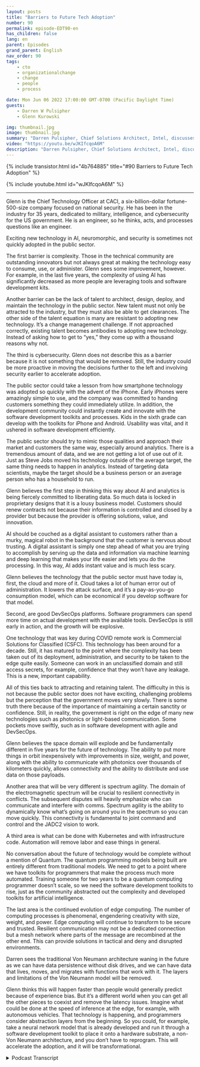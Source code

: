 ```yaml
---
layout: posts
title: "Barriers to Future Tech Adoption"
number: 90
permalink: episode-EDT90-en
has_children: false
lang: en
parent: Episodes
grand_parent: English
nav_order: 90
tags:
    - cto
    - organizationalchange
    - change
    - people
    - process

date: Mon Jun 06 2022 17:00:00 GMT-0700 (Pacific Daylight Time)
guests:
    - Darren W Pulsipher
    - Glenn Kurowski

img: thumbnail.jpg
image: thumbnail.jpg
summary: "Darren Pulsipher, Chief Solutions Architect, Intel, discusses the barriers to adopting new technologies in the public sector and what is coming in the future with Glenn Kurowski, CTO of CACI."
video: "https://youtu.be/wJKIfcqoA6M"
description: "Darren Pulsipher, Chief Solutions Architect, Intel, discusses the barriers to adopting new technologies in the public sector and what is coming in the future with Glenn Kurowski, CTO of CACI."
---
```


<div>
{% include transistor.html id="4b764885" title="#90 Barriers to Future Tech Adoption" %}

{% include youtube.html id="wJKIfcqoA6M" %}
</div>

---

Glenn is the Chief Technology Officer at CACI, a six-billion-dollar fortune-500-size company focused on national security. He has been in the industry for 35 years, dedicated to military, intelligence, and cybersecurity for the US government. He is an engineer, so he thinks, acts, and processes questions like an engineer.

Exciting new technology in AI, neuromorphic, and security is sometimes not quickly adopted in the public sector.

The first barrier is complexity. Those in the technical community are outstanding innovators but not always great at making the technology easy to consume, use, or administer. Glenn sees some improvement, however. For example, in the last five years, the complexity of using AI has significantly decreased as more people are leveraging tools and software development kits.

Another barrier can be the lack of talent to architect, design, deploy, and maintain the technology in the public sector. New talent must not only be attracted to the industry, but they must also be able to get clearances. The other side of the talent equation is many are resistant to adopting new technology. It’s a change management challenge. If not approached correctly, existing talent becomes antibodies to adopting new technology.  Instead of asking how to get to “yes,” they come up with a thousand reasons why not.

The third is cybersecurity. Glenn does not describe this as a barrier because it is not something that would be removed. Still, the industry could be more proactive in moving the decisions further to the left and involving security earlier to accelerate adoption.

The public sector could take a lesson from how smartphone technology was adopted so quickly with the advent of the iPhone. Early iPhones were amazingly simple to use, and the company was committed to handing customers something they could immediately utilize. In addition, the development community could instantly create and innovate with the software development toolkits and processes. Kids in the sixth grade can develop with the toolkits for iPhone and Android. Usability was vital, and it ushered in software development efficiently.

The public sector should try to mimic those qualities and approach their market and customers the same way, especially around analytics. There is a tremendous amount of data, and we are not getting a lot of use out of it.  Just as Steve Jobs moved his technology outside of the average target, the same thing needs to happen in analytics. Instead of targeting data scientists, maybe the target should be a business person or an average person who has a household to run.

Glenn believes the first step in thinking this way about AI and analytics is being fiercely committed to liberating data. So much data is locked in proprietary designs that it is a lousy business model. Customers should renew contracts not because their information is controlled and closed by a provider but because the provider is offering solutions, value, and innovation.

AI should be couched as a digital assistant to customers rather than a murky, magical robot in the background that the customer is nervous about trusting. A digital assistant is simply one step ahead of what you are trying to accomplish by serving up the data and information via machine learning and deep learning that makes your life easier and lets you do the processing. In this way, AI adds instant value and is much less scary.

Glenn believes the technology that the public sector must have today is, first, the cloud and more of it. Cloud takes a lot of human error out of administration. It lowers the attack surface, and it’s a pay-as-you-go consumption model, which can be economical if you develop software for that model.

Second, are good DevSecOps platforms. Software programmers can spend more time on actual development with the available tools. DevSecOps is still early in action, and the growth will be explosive.

One technology that was key during COVID remote work is Commercial Solutions for Classified (CSFC). This technology has been around for a decade. Still, it has matured to the point where the complexity has been taken out of its deployment, administration, and security to be taken to the edge quite easily. Someone can work in an unclassified domain and still access secrets, for example, confidence that they won’t have any leakage. This is a new, important capability.

All of this ties back to attracting and retaining talent. The difficulty in this is not because the public sector does not have exciting, challenging problems but the perception that the government moves very slowly. There is some truth there because of the importance of maintaining a certain sanctity or confidence. Still, in reality, the government is right on the edge of many new technologies such as photonics or light-based communication. Some pockets move swiftly, such as in software development with agile and DevSecOps.

Glenn believes the space domain will explode and be fundamentally different in five years for the future of technology. The ability to put more things in orbit inexpensively with improvements in size, weight, and power, along with the ability to communicate with photonics over thousands of kilometers quickly, allows connectivity and the ability to distribute and use data on those payloads.

Another area that will be very different is spectrum agility. The domain of the electromagnetic spectrum will be crucial to resilient connectivity in conflicts. The subsequent disputes will heavily emphasize who can communicate and interfere with comms. Spectrum agility is the ability to dynamically know what’s going on around you in the spectrum so you can move quickly. This connectivity is fundamental to joint command and control and the JADC2 vision to work.

A third area is what can be done with Kubernetes and with infrastructure code. Automation will remove labor and ease things in general.

No conversation about the future of technology would be complete without a mention of Quantum. The quantum programming models being built are entirely different from traditional models. We need to get to a point where we have toolkits for programmers that make the process much more automated. Training someone for two years to be a quantum computing programmer doesn’t scale, so we need the software development toolkits to rise, just as the community abstracted out the complexity and developed toolkits for artificial intelligence.

The last area is the continued evolution of edge computing. The number of computing processes is phenomenal, engendering creativity with size, weight, and power. Edge computing will continue to transform to be secure and trusted. Resilient communication may not be a dedicated connection but a mesh network where parts of the message are recombined at the other end. This can provide solutions in tactical and deny and disrupted environments.

Darren sees the traditional Von Neumann architecture waning in the future as we can have data persistence without disk drives, and we can have data that lives, moves, and migrates with functions that work with it.  The layers and limitations of the Von Neumann model will be removed.

Glenn thinks this will happen faster than people would generally predict because of experience bias. But it’s a different world when you can get all the other pieces to coexist and remove the latency issues. Imagine what could be done at the speed of inference at the edge, for example, with autonomous vehicles. That technology is happening, and programmers consider abstraction layers from the beginning. So you could, for example, take a neural network model that is already developed and run it through a software development toolkit to place it onto a hardware substrate, a non-Von Neumann architecture, and you don’t have to reprogram. This will accelerate the adoption, and it will be transformational. 



<details>
<summary> Podcast Transcript </summary>

<p></p>

</details>
